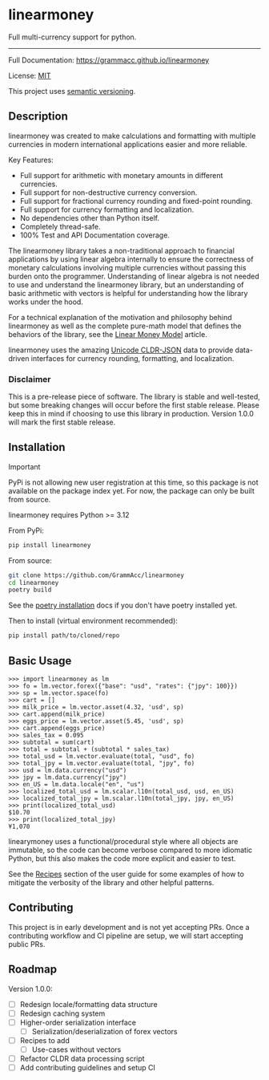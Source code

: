 # linearmoney

Full multi-currency support for python.

---

Full Documentation: https://grammacc.github.io/linearmoney

License: [MIT](LICENSE)

This project uses [semantic versioning](https://semver.org).

## Description

linearmoney was created to make calculations and formatting with multiple currencies
in modern international applications easier and more reliable.

Key Features:

- Full support for arithmetic with monetary amounts in different currencies.
- Full support for non-destructive currency conversion.
- Full support for fractional currency rounding and fixed-point rounding.
- Full support for currency formatting and localization.
- No dependencies other than Python itself.
- Completely thread-safe.
- 100% Test and API Documentation coverage.

The linearmoney library takes a non-traditional approach to financial applications
by using linear algebra internally to ensure the correctness of monetary calculations
involving multiple currencies without passing this burden onto the programmer.
Understanding of linear algebra is not needed to use and understand the linearmoney
library, but an understanding of basic arithmetic with vectors is helpful for
understanding how the library works under the hood.

For a technical explanation of the motivation and philosophy behind linearmoney
as well as the complete pure-math model that defines the behaviors of the library, see
the [Linear Money Model](https://grammacc.github.io/linearmoney/linear_money_model.html) article.

linearmoney uses the amazing [Unicode CLDR-JSON](https://github.com/unicode-org/cldr-json)
data to provide data-driven interfaces for currency rounding, formatting, and localization.

### Disclaimer

This is a pre-release piece of software. The library is stable and well-tested, but
some breaking changes will occur before the first stable release.
Please keep this in mind if choosing to use this library in production.
Version 1.0.0 will mark the first stable release.

## Installation

> [!IMPORTANT]
> PyPi is not allowing new user registration at this time, so this package is not
> available on the package index yet.
> For now, the package can only be built from source.

linearmoney requires Python >= 3.12

From PyPi:

```bash
pip install linearmoney
```

From source:

```bash
git clone https://github.com/GrammAcc/linearmoney
cd linearmoney
poetry build
```

See the [poetry installation](https://python-poetry.org/docs/#installation) docs if
you don't have poetry installed yet.

Then to install (virtual environment recommended):

```bash
pip install path/to/cloned/repo
```

## Basic Usage

```pycon
>>> import linearmoney as lm
>>> fo = lm.vector.forex({"base": "usd", "rates": {"jpy": 100}})
>>> sp = lm.vector.space(fo)
>>> cart = []
>>> milk_price = lm.vector.asset(4.32, 'usd', sp)
>>> cart.append(milk_price)
>>> eggs_price = lm.vector.asset(5.45, 'usd', sp)
>>> cart.append(eggs_price)
>>> sales_tax = 0.095
>>> subtotal = sum(cart)
>>> total = subtotal + (subtotal * sales_tax)
>>> total_usd = lm.vector.evaluate(total, "usd", fo)
>>> total_jpy = lm.vector.evaluate(total, "jpy", fo)
>>> usd = lm.data.currency("usd")
>>> jpy = lm.data.currency("jpy")
>>> en_US = lm.data.locale("en", "us")
>>> localized_total_usd = lm.scalar.l10n(total_usd, usd, en_US)
>>> localized_total_jpy = lm.scalar.l10n(total_jpy, jpy, en_US)
>>> print(localized_total_usd)
$10.70
>>> print(localized_total_jpy)
¥1,070
```

linearymoney uses a functional/procedural style where all objects are immutable, so
the code can become verbose compared to more idiomatic Python, but this also makes
the code more explicit and easier to test.

See the [Recipes](https://grammacc.github.io/linearmoney/recipes.html)
section of the user guide for
some examples of how to mitigate the verbosity of the library and other helpful patterns.

## Contributing

This project is in early development and is not yet accepting PRs. Once a contributing
workflow and CI pipeline are setup, we will start accepting public PRs.

## Roadmap

Version 1.0.0:
- [ ] Redesign locale/formatting data structure
- [ ] Redesign caching system
- [ ] Higher-order serialization interface
  - [ ] Serialization/deserialization of forex vectors
- [ ] Recipes to add
  - [ ] Use-cases without vectors
- [ ] Refactor CLDR data processing script
- [ ] Add contributing guidelines and setup CI
